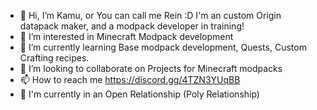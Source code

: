 - 👋 Hi, I’m Kamu, or You can call me Rein :D
I'm an custom Origin datapack maker, and a modpack developer in training!
- 👀 I’m interested in Minecraft Modpack development
- 🌱 I’m currently learning Base modpack development, Quests, Custom Crafting recipes.
- 💞️ I’m looking to collaborate on Projects for Minecraft modpacks
- 📫 How to reach me https://discord.gg/4TZN3YUqBB
- 💞️ I'm currently in an Open Relationship (Poly Relationship)

<!---
My pronouns are She/Her. I sometimes streamon Twitch, I do not like using a mic because of Gender dysphoria (I'm Trans MtF) I'm 19 years old. 
--->
